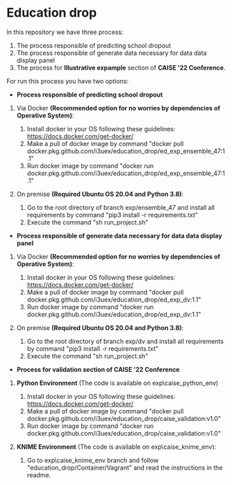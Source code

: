 # Education drop

In this repository we have three process:
1. The process responsible of predicting school dropout
2. The process responsible of generate data necessary for data data display panel
3. The process for **Illustrative expample** section of **CAISE '22 Conference**.

For run this process you have two options:
- **Process responsible of predicting school dropout**
1. Via Docker **(Recommended option for no worries by dependencies of Operative System)**:
   1. Install docker in your OS following these guidelines: https://docs.docker.com/get-docker/
   2. Make a pull of docker image by command "docker pull docker.pkg.github.com/i3uex/education_drop/ed_exp_ensemble_47:1.1"
   3. Run docker image by command "docker run docker.pkg.github.com/i3uex/education_drop/ed_exp_ensemble_47:1.1"

2. On premise **(Required Ubuntu OS 20.04 and Python 3.8)**: 
   1. Go to the root directory of branch exp/ensemble_47 and install all requirements by command "pip3 install -r requirements.txt"
   2. Execute the command "sh run_project.sh"

- **Process responsible of generate data necessary for data data display panel**
1. Via Docker **(Recommended option for no worries by dependencies of Operative System)**:
   1. Install docker in your OS following these guidelines: https://docs.docker.com/get-docker/
   2. Make a pull of docker image by command "docker pull docker.pkg.github.com/i3uex/education_drop/ed_exp_dv:1.1"
   3. Run docker image by command "docker run docker.pkg.github.com/i3uex/education_drop/ed_exp_dv:1.1"

2. On premise **(Required Ubuntu OS 20.04 and Python 3.8)**: 
   1. Go to the root directory of branch exp/dv and install all requirements by command "pip3 install -r requirements.txt"
   2. Execute the command "sh run_project.sh"
  
- **Process for validation section of CAISE '22 Conference**
1. **Python Environment** (The code is available on exp\caise_python_env)
   1. Install docker in your OS following these guidelines: https://docs.docker.com/get-docker/
   2. Make a pull of docker image by command "docker pull docker.pkg.github.com/i3uex/education_drop/caise_validation:v1.0"
   3. Run docker image by command "docker run docker.pkg.github.com/i3uex/education_drop/caise_validation:v1.0"

2. **KNIME Environment** (The code is available on exp\caise_knime_env): 
   1. Go to exp\caise_knime_env branch and follow "education_drop/Container/Vagrant" and read the instructions in the readme.
